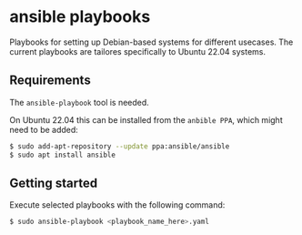 # ansible playbooks

Playbooks for setting up Debian-based systems for different usecases.
The current playbooks are tailores specifically to Ubuntu 22.04 systems.

## Requirements

The `ansible-playbook` tool is needed.

On Ubuntu 22.04 this can be installed from the `anbible PPA`, which might need to be added:

```bash
$ sudo add-apt-repository --update ppa:ansible/ansible
$ sudo apt install ansible
```

## Getting started

Execute selected playbooks with the following command:

```bash
$ sudo ansible-playbook <playbook_name_here>.yaml
```
